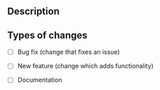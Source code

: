 ## Description

<!-- Describe your changes in detail -->

## Types of changes

<!-- What types of changes does your code introduce? Put an `x` in all the boxes that apply: -->
- [ ] Bug fix (change that fixes an issue)
- [ ] New feature (change which adds functionality)
- [ ] Documentation

